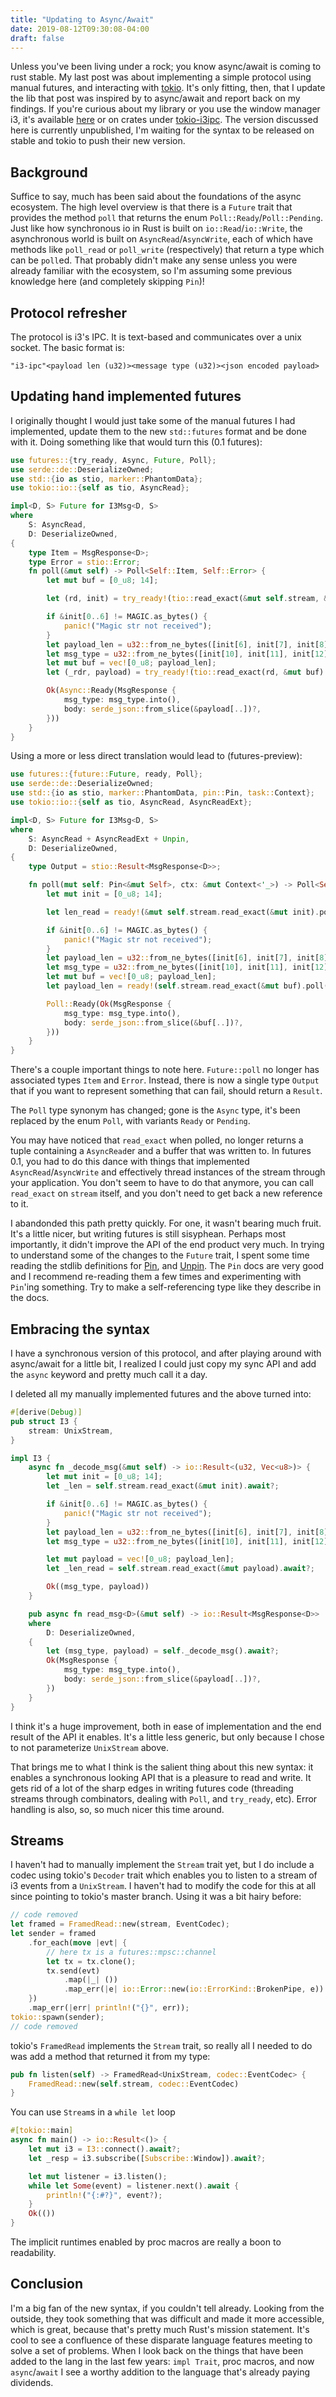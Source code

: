 ```yaml
---
title: "Updating to Async/Await"
date: 2019-08-12T09:30:08-04:00
draft: false
---
```


Unless you've been living under a rock; you know async/await is coming to rust stable. My last post was about implementing a simple protocol using manual futures, and interacting with [tokio](https://github.com/tokio-rs/). It's only fitting, then, that I update the lib that post was inspired by to async/await and report back on my findings. If you're curious about my library or you use the window manager i3, it's available [here](https://github.com/leshow/tokio-i3ipc/) or on crates under [tokio-i3ipc](https://crates.io/crates/tokio-i3ipc). The version discussed here is currently unpublished, I'm waiting for the syntax to be released on stable and tokio to push their new version.

## Background

Suffice to say, much has been said about the foundations of the async ecosystem. The high level overview is that there is a `Future` trait that provides the method `poll` that returns the enum `Poll::Ready`/`Poll::Pending`. Just like how synchronous io in Rust is built on `io::Read`/`io::Write`, the asynchronous world is built on `AsyncRead`/`AsyncWrite`, each of which have methods like `poll_read` or `poll_write` (respectively) that return a type which can be `poll`ed. That probably didn't make any sense unless you were already familiar with the ecosystem, so I'm assuming some previous knowledge here (and completely skipping `Pin`)!

## Protocol refresher

The protocol is i3's IPC. It is text-based and communicates over a unix socket. The basic format is:

```
"i3-ipc"<payload len (u32)><message type (u32)><json encoded payload>
```

## Updating hand implemented futures

I originally thought I would just take some of the manual futures I had implemented, update them to the new `std::futures` format and be done with it. Doing something like that would turn this (0.1 futures):

```rust
use futures::{try_ready, Async, Future, Poll};
use serde::de::DeserializeOwned;
use std::{io as stio, marker::PhantomData};
use tokio::io::{self as tio, AsyncRead};

impl<D, S> Future for I3Msg<D, S>
where
    S: AsyncRead,
    D: DeserializeOwned,
{
    type Item = MsgResponse<D>;
    type Error = stio::Error;
    fn poll(&mut self) -> Poll<Self::Item, Self::Error> {
        let mut buf = [0_u8; 14];

        let (rd, init) = try_ready!(tio::read_exact(&mut self.stream, &mut buf).poll());

        if &init[0..6] != MAGIC.as_bytes() {
            panic!("Magic str not received");
        }
        let payload_len = u32::from_ne_bytes([init[6], init[7], init[8], init[9]]) as usize;
        let msg_type = u32::from_ne_bytes([init[10], init[11], init[12], init[13]]);
        let mut buf = vec![0_u8; payload_len];
        let (_rdr, payload) = try_ready!(tio::read_exact(rd, &mut buf).poll());

        Ok(Async::Ready(MsgResponse {
            msg_type: msg_type.into(),
            body: serde_json::from_slice(&payload[..])?,
        }))
    }
}
```

Using a more or less direct translation would lead to (futures-preview):

```rust
use futures::{future::Future, ready, Poll};
use serde::de::DeserializeOwned;
use std::{io as stio, marker::PhantomData, pin::Pin, task::Context};
use tokio::io::{self as tio, AsyncRead, AsyncReadExt};

impl<D, S> Future for I3Msg<D, S>
where
    S: AsyncRead + AsyncReadExt + Unpin,
    D: DeserializeOwned,
{
    type Output = stio::Result<MsgResponse<D>>;

    fn poll(mut self: Pin<&mut Self>, ctx: &mut Context<'_>) -> Poll<Self::Output> {
        let mut init = [0_u8; 14];

        let len_read = ready!(&mut self.stream.read_exact(&mut init).poll(ctx));

        if &init[0..6] != MAGIC.as_bytes() {
            panic!("Magic str not received");
        }
        let payload_len = u32::from_ne_bytes([init[6], init[7], init[8], init[9]]) as usize;
        let msg_type = u32::from_ne_bytes([init[10], init[11], init[12], init[13]]);
        let mut buf = vec![0_u8; payload_len];
        let payload_len = ready!(self.stream.read_exact(&mut buf).poll(ctx));

        Poll::Ready(Ok(MsgResponse {
            msg_type: msg_type.into(),
            body: serde_json::from_slice(&buf[..])?,
        }))
    }
}
```

There's a couple important things to note here. `Future::poll` no longer has associated types `Item` and `Error`. Instead, there is now a single type `Output` that if you want to represent something that can fail, should return a `Result`.

The `Poll` type synonym has changed; gone is the `Async` type, it's been replaced by the enum `Poll`, with variants `Ready` or `Pending`.

You may have noticed that `read_exact` when polled, no longer returns a tuple containing a `AsyncRead`er and a buffer that was written to. In futures 0.1, you had to do this dance with things that implemented `AsyncRead`/`AsyncWrite` and effectively thread instances of the stream through your application. You don't seem to have to do that anymore, you can call `read_exact` on `stream` itself, and you don't need to get back a new reference to it.

I abandonded this path pretty quickly. For one, it wasn't bearing much fruit. It's a little nicer, but writing futures is still sisyphean. Perhaps most importantly, it didn't improve the API of the end product very much. In trying to understand some of the changes to the `Future` trait, I spent some time reading the stdlib definitions for [Pin](https://doc.rust-lang.org/std/pin/index.html), and [Unpin](https://doc.rust-lang.org/std/marker/trait.Unpin.html). The `Pin` docs are very good and I recommend re-reading them a few times and experimenting with `Pin`'ing something. Try to make a self-referencing type like they describe in the docs.

## Embracing the syntax

I have a synchronous version of this protocol, and after playing around with async/await for a little bit, I realized I could just copy my sync API and add the `async` keyword and pretty much call it a day.

I deleted all my manually implemented futures and the above turned into:

```rust
#[derive(Debug)]
pub struct I3 {
    stream: UnixStream,
}

impl I3 {
    async fn _decode_msg(&mut self) -> io::Result<(u32, Vec<u8>)> {
        let mut init = [0_u8; 14];
        let _len = self.stream.read_exact(&mut init).await?;

        if &init[0..6] != MAGIC.as_bytes() {
            panic!("Magic str not received");
        }
        let payload_len = u32::from_ne_bytes([init[6], init[7], init[8], init[9]]) as usize;
        let msg_type = u32::from_ne_bytes([init[10], init[11], init[12], init[13]]);

        let mut payload = vec![0_u8; payload_len];
        let _len_read = self.stream.read_exact(&mut payload).await?;

        Ok((msg_type, payload))
    }

    pub async fn read_msg<D>(&mut self) -> io::Result<MsgResponse<D>>
    where
        D: DeserializeOwned,
    {
        let (msg_type, payload) = self._decode_msg().await?;
        Ok(MsgResponse {
            msg_type: msg_type.into(),
            body: serde_json::from_slice(&payload[..])?,
        })
    }
}
```

I think it's a huge improvement, both in ease of implementation and the end result of the API it enables. It's a little less generic, but only because I chose to not parameterize `UnixStream` above.

That brings me to what I think is the salient thing about this new syntax: it enables a synchronous looking API that is a pleasure to read and write. It gets rid of a lot of the sharp edges in writing futures code (threading streams through combinators, dealing with `Poll`, and `try_ready`, etc). Error handling is also, so, so much nicer this time around.

## Streams

I haven't had to manually implement the `Stream` trait yet, but I do include a codec using tokio's `Decoder` trait which enables you to listen to a stream of i3 events from a `UnixStream`. I haven't had to modify the code for this at all since pointing to tokio's master branch. Using it was a bit hairy before:

```rust
// code removed
let framed = FramedRead::new(stream, EventCodec);
let sender = framed
    .for_each(move |evt| {
        // here tx is a futures::mpsc::channel
        let tx = tx.clone();
        tx.send(evt)
            .map(|_| ())
            .map_err(|e| io::Error::new(io::ErrorKind::BrokenPipe, e))
    })
    .map_err(|err| println!("{}", err));
tokio::spawn(sender);
// code removed
```

tokio's `FramedRead` implements the `Stream` trait, so really all I needed to do was add a method that returned it from my type:

```rust
pub fn listen(self) -> FramedRead<UnixStream, codec::EventCodec> {
    FramedRead::new(self.stream, codec::EventCodec)
}
```

You can use `Stream`s in a `while let` loop

```rust
#[tokio::main]
async fn main() -> io::Result<()> {
    let mut i3 = I3::connect().await?;
    let _resp = i3.subscribe([Subscribe::Window]).await?;

    let mut listener = i3.listen();
    while let Some(event) = listener.next().await {
        println!("{:#?}", event?);
    }
    Ok(())
}
```

The implicit runtimes enabled by proc macros are really a boon to readability.

## Conclusion

I'm a big fan of the new syntax, if you couldn't tell already. Looking from the outside, they took something that was difficult and made it more accessible, which is great, because that's pretty much Rust's mission statement. It's cool to see a confluence of these disparate language features meeting to solve a set of problems. When I look back on the things that have been added to the lang in the last few years: `impl Trait`, proc macros, and now `async`/`await` I see a worthy addition to the language that's already paying dividends.

